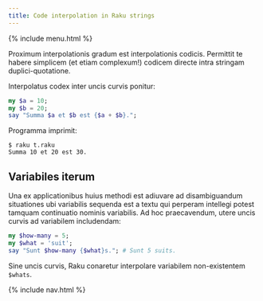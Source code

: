 ```yaml
---
title: Code interpolation in Raku strings
---
```


{% include menu.html %}

Proximum interpolationis gradum est interpolationis codicis. Permittit te habere simplicem (et etiam complexum!) codicem directe intra stringam duplici-quotatione.

Interpolatus codex inter uncis curvis ponitur:

```raku
my $a = 10;
my $b = 20;
say "Summa $a et $b est {$a + $b}.";
```

Programma imprimit:

```console
$ raku t.raku 
Summa 10 et 20 est 30.
```

## Variabiles iterum

Una ex applicationibus huius methodi est adiuvare ad disambiguandum situationes ubi variabilis sequenda est a textu qui perperam intellegi potest tamquam continuatio nominis variabilis. Ad hoc praecavendum, utere uncis curvis ad variabilem includendam:

```raku
my $how-many = 5;
my $what = 'suit';
say "Sunt $how-many {$what}s."; # Sunt 5 suits.
```

Sine uncis curvis, Raku conaretur interpolare variabilem non-existentem `$whats`.

{% include nav.html %}